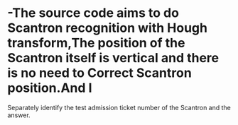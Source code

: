 # -The source code aims to do  Scantron recognition with Hough transform,The position of the Scantron itself is vertical and there is no need to Correct Scantron position.And I 
Separately identify the test admission ticket number of the Scantron and the answer.
